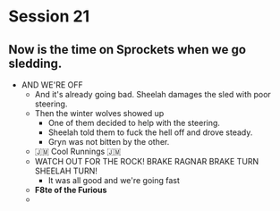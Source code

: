 # Session 21
## Now is the time on Sprockets when we go sledding.
* AND WE'RE OFF
	* And it's already going bad. Sheelah damages the sled with poor steering.
	* Then the winter wolves showed up
		* One of them decided to help with the steering.
		* Sheelah told them to fuck the hell off and drove steady.
		* Gryn was not bitten by the other.
	* :jamaica: Cool Runnings :jamaica:
	* WATCH OUT FOR THE ROCK! BRAKE RAGNAR BRAKE TURN SHEELAH TURN!
		* It was all good and we're going fast
	* **F8te of the Furious**
	* 
<!--stackedit_data:
eyJoaXN0b3J5IjpbLTQzNzI2OTMxNSwtNjQwMzMyNTkzLDkxNT
QxNDQwMiw1NTY2NDA4OSwtMjA2NDMxNjgwOF19
-->